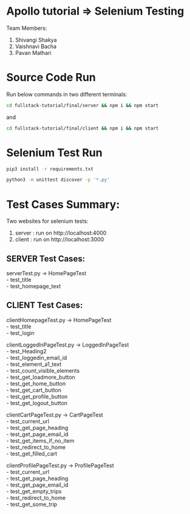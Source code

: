 # Apollo tutorial => Selenium Testing

Team Members:
1. Shivangi Shakya
2. Vaishnavi Bacha
3. Pavan Mathari


# Source Code Run

Run below commands in two different terminals: 

```bash
cd fullstack-tutorial/final/server && npm i && npm start
```
and

```bash
cd fullstack-tutorial/final/client && npm i && npm start
```
# Selenium Test Run

```bash
pip3 install -r requirements.txt
```

```bash
python3 -m unittest discover -p '*.py'
```


# Test Cases Summary:

Two websites for selenium tests:
1. server : run on http://localhost:4000
2. client : run on http://localhost:3000

## SERVER Test Cases:

serverTest.py -> HomePageTest  
    - test_title  
    - test_homepage_text  

## CLIENT Test Cases:
clientHomepageTest.py -> HomePageTest  
    - test_title  
    - test_login  

clientLoggedInPageTest.py -> LoggedInPageTest  
    - test_Heading2  
    - test_loggedin_email_id  
    - test_element_a1_text  
    - test_count_visible_elements  
    - test_get_loadmore_button  
    - test_get_home_button  
    - test_get_cart_button  
    - test_get_profile_button  
    - test_get_logout_button  

clientCartPageTest.py -> CartPageTest  
    - test_current_url  
    - test_get_page_heading  
    - test_get_page_email_id  
    - test_get_items_if_no_item  
    - test_redirect_to_home  
    - test_get_filled_cart  

clientProfilePageTest.py -> ProfilePageTest  
    - test_current_url  
    - test_get_page_heading  
    - test_get_page_email_id  
    - test_get_empty_trips  
    - test_redirect_to_home  
    - test_get_some_trip  
